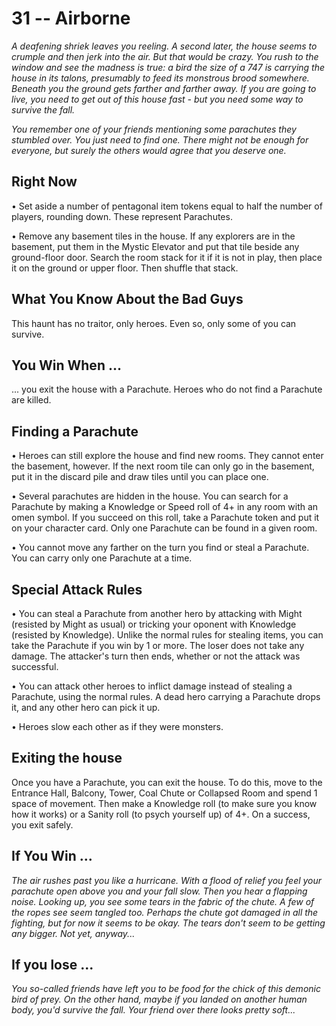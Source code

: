 # 31 -- Airborne

_A deafening shriek leaves you reeling. A second later, the house seems to crumple and then jerk into the air. But that would be crazy. You rush to the window and see the madness is true: a bird the size of a 747 is carrying the house in its talons, presumably to feed its monstrous brood somewhere. Beneath you the ground gets farther and farther away. If you are going to live, you need to get out of this house fast - but you need some way to survive the fall._

_You remember one of your friends mentioning some parachutes they stumbled over. You just need to find one. There might not be enough for everyone, but surely the others would agree that you deserve one._

## Right Now

• Set aside a number of pentagonal item tokens equal to half the number of players, rounding down. These represent Parachutes.

• Remove any basement tiles in the house. If any explorers are in the basement, put them in the Mystic Elevator and put that tile beside any ground-floor door. Search the room stack for it if it is not in play, then place it on the ground or upper floor. Then shuffle that stack.

## What You Know About the Bad Guys

This haunt has no traitor, only heroes. Even so, only some of you can survive.

## You Win When ...

... you exit the house with a Parachute. Heroes who do not find a Parachute are killed.


## Finding a Parachute

• Heroes can still explore the house and find new rooms. They cannot enter the basement, however. If the next room tile can only go in the basement, put it in the discard pile and draw tiles until you can place one.

• Several parachutes are hidden in the house. You can search for a Parachute by making a Knowledge or Speed roll of 4+ in any room with an omen symbol. If you succeed on this roll, take a Parachute token and put it on your character card. Only one Parachute can be found in a given room.

• You cannot move any farther on the turn you find or steal a Parachute. You can carry only one Parachute at a time.

## Special Attack Rules

• You can steal a Parachute from another hero by attacking with Might (resisted by Might as usual) or tricking your oponent with Knowledge (resisted by Knowledge). Unlike the normal rules for stealing items, you can take the Parachute if you win by 1 or more. The loser does not take any damage. The attacker's turn then ends, whether or not the attack was successful.

• You can attack other heroes to inflict damage instead of stealing a Parachute, using the normal rules. A dead hero carrying a Parachute drops it, and any other hero can pick it up.

• Heroes slow each other as if they were monsters.

## Exiting the house

Once you have a Parachute, you can exit the house. To do this, move to the Entrance Hall, Balcony, Tower, Coal Chute or Collapsed Room and spend 1 space of movement. Then make a Knowledge roll (to make sure you know how it works) or a Sanity roll (to psych yourself up) of 4+. On a success, you exit safely.

## If You Win ...

_The air rushes past you like a hurricane. With a flood of relief you feel your parachute open above you and your fall slow. Then you hear a flapping noise. Looking up, you see some tears in the fabric of the chute. A few of the ropes see seem tangled too. Perhaps the chute got damaged in all the fighting, but for now it seems to be okay. The tears don't seem to be getting any bigger. Not yet, anyway..._

## If you lose ...

_You so-called friends have left you to be food for the chick of this demonic bird of prey. On the other hand, maybe if you landed on another human body, you'd survive the fall. Your friend over there looks pretty soft..._